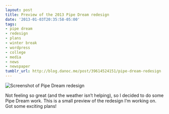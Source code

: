```yaml
---
layout: post
title: Preview of the 2013 Pipe Dream redesign
date: '2013-01-03T20:35:58-05:00'
tags:
- pipe dream
- redesign
- plans
- winter break
- wordpress
- college
- media
- news
- newspaper
tumblr_url: http://blog.danoc.me/post/39614524151/pipe-dream-redesign
---
```


![Screenshot of Pipe Dream redesign](/img/posts/pipe-dream-redesign.png)

Not feeling so great (and the weather isn’t helping), so I decided to do some Pipe Dream work. This is a small preview of the redesign I’m working on. Got some exciting plans!

